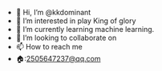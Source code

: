 - 👋 Hi, I’m @kkdominant
- 👀 I’m interested in play King of glory
- 🌱 I’m currently learning  machine learning.
- 💞️ I’m looking to collaborate on  
- 📫 How to reach me 
- 🏠:2505647237@qq.com

<!---
kkdominant/kkdominant is a ✨ special ✨ repository because its `README.md` (this file) appears on your GitHub profile.
You can click the Preview link to take a look at your changes.
--->
